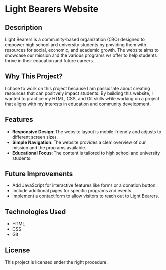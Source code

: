 # Light Bearers Website

## Description

Light Bearers is a community-based organization (CBO) designed to empower high school and university students by providing them with resources for social, economic, and academic growth. The website aims to showcase our mission and the various programs we offer to help students thrive in their education and future careers.

## Why This Project?

I chose to work on this project because I am passionate about creating resources that can positively impact students. By building this website, I wanted to practice my HTML, CSS, and Git skills while working on a project that aligns with my interests in education and community development.

## Features

- **Responsive Design**: The website layout is mobile-friendly and adjusts to different screen sizes.
- **Simple Navigation**: The website provides a clear overview of our mission and the programs available.
- **Educational Focus**: The content is tailored to high school and university students.

## Future Improvements

- Add JavaScript for interactive features like forms or a donation button.
- Include additional pages for specific programs and events.
- Implement a contact form to allow visitors to reach out to Light Bearers.

## Technologies Used

- HTML
- CSS
- Git

## License

This project is licensed under the right procedure.

